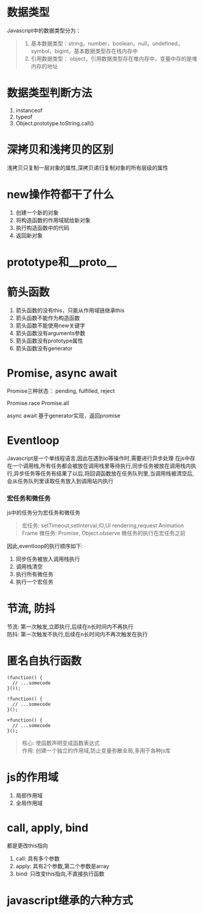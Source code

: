 # 数据类型
Javascript中的数据类型分为：
> 1. 基本数据类型：string，number，boolean，null，undefined，symbol，bigint，基本数据类型存在栈内存中
> 2. 引用数据类型： object，引用数据类型存在堆内存中，变量中存的是堆内存的地址

# 数据类型判断方法
1. instanceof
2. typeof
3. Object.prototype.toString.call()

# 深拷贝和浅拷贝的区别
浅拷贝只复制一层对象的属性,深拷贝递归复制对象的所有层级的属性

# new操作符都干了什么
1. 创建一个新的对象
2. 将构造函数的作用域赋给新对象
3. 执行构造函数中的代码
4. 返回新对象

# prototype和__proto__


# 箭头函数
1. 箭头函数的没有this，只能从作用域链继承this
2. 箭头函数不能作为构造函数
3. 箭头函数不能使用new关键字
4. 箭头函数没有arguments参数
5. 箭头函数没有prototype属性
6. 箭头函数没有generator

# Promise, async await
Promise三种状态： pending, fulfilled, reject

Promise.race
Promise.all

async await
基于generator实现，返回promise

# Eventloop
Javascript是一个单线程语言,因此在遇到io等操作时,需要进行异步处理
在js中存在一个调用栈,所有任务都会被放在调用栈里等待执行,同步任务被放在调用栈内执行,异步任务等任务有结果了以后,将回调函数放在任务队列里,当调用栈被清空后,会从任务队列里读取任务放入到调用站内执行

### 宏任务和微任务
js中的任务分为宏任务和微任务
> 宏任务: setTimeout,setInterval,IO,UI rendering,request Animation Frame
> 微任务: Promise, Object.observe
> 微任务的执行在宏任务之前

因此,eventloop的执行顺序如下:
1. 同步任务被放入调用栈执行
2. 调用栈清空
3. 执行所有微任务
4. 执行一个宏任务

# 节流, 防抖
节流: 第一次触发,立即执行,后续在n长时间内不再执行  
防抖: 第一次触发不执行,后续在n长时间内不再次触发在执行

# 匿名自执行函数
```
(function() {
  // ...somecode
}());

!function() {
  // ...somecode
}();

+function() {
  // ...somecode
}();
```
> 核心: 使函数声明变成函数表达式  
> 作用: 创建一个独立的作用域,防止变量弥散全局,多用于各种js库

# js的作用域
1. 局部作用域
2. 全局作用域

# call, apply, bind
都是更改this指向
1. call: 具有多个参数
2. apply: 具有2个参数,第二个参数是array
3. bind: 只改变this指向,不直接执行函数

# javascript继承的六种方式
